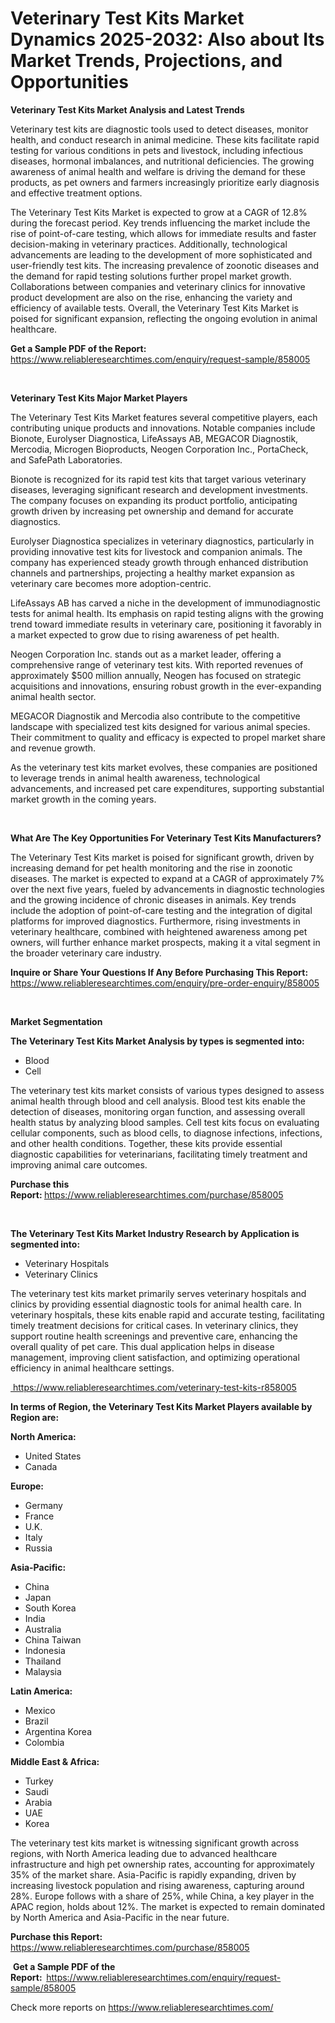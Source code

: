 <p><h1>Veterinary Test Kits Market Dynamics 2025-2032: Also about Its Market Trends, Projections, and Opportunities</h1></p><p><strong>Veterinary Test Kits Market Analysis and Latest Trends</strong></p>
<p><p>Veterinary test kits are diagnostic tools used to detect diseases, monitor health, and conduct research in animal medicine. These kits facilitate rapid testing for various conditions in pets and livestock, including infectious diseases, hormonal imbalances, and nutritional deficiencies. The growing awareness of animal health and welfare is driving the demand for these products, as pet owners and farmers increasingly prioritize early diagnosis and effective treatment options.</p><p>The Veterinary Test Kits Market is expected to grow at a CAGR of 12.8% during the forecast period. Key trends influencing the market include the rise of point-of-care testing, which allows for immediate results and faster decision-making in veterinary practices. Additionally, technological advancements are leading to the development of more sophisticated and user-friendly test kits. The increasing prevalence of zoonotic diseases and the demand for rapid testing solutions further propel market growth. Collaborations between companies and veterinary clinics for innovative product development are also on the rise, enhancing the variety and efficiency of available tests. Overall, the Veterinary Test Kits Market is poised for significant expansion, reflecting the ongoing evolution in animal healthcare.</p></p>
<p><strong>Get a Sample PDF of the Report:&nbsp;</strong> <a href="https://www.reliableresearchtimes.com/enquiry/request-sample/858005?utm_campaign=2179&utm_medium=2&utm_source=Github&utm_content=ia&utm_term=03032025&utm_id=veterinary-test-kits">https://www.reliableresearchtimes.com/enquiry/request-sample/858005</a></p>
<p>&nbsp;</p>
<p><strong>Veterinary Test Kits Major Market Players</strong></p>
<p><p>The Veterinary Test Kits Market features several competitive players, each contributing unique products and innovations. Notable companies include Bionote, Eurolyser Diagnostica, LifeAssays AB, MEGACOR Diagnostik, Mercodia, Microgen Bioproducts, Neogen Corporation Inc., PortaCheck, and SafePath Laboratories.</p><p>Bionote is recognized for its rapid test kits that target various veterinary diseases, leveraging significant research and development investments. The company focuses on expanding its product portfolio, anticipating growth driven by increasing pet ownership and demand for accurate diagnostics.</p><p>Eurolyser Diagnostica specializes in veterinary diagnostics, particularly in providing innovative test kits for livestock and companion animals. The company has experienced steady growth through enhanced distribution channels and partnerships, projecting a healthy market expansion as veterinary care becomes more adoption-centric.</p><p>LifeAssays AB has carved a niche in the development of immunodiagnostic tests for animal health. Its emphasis on rapid testing aligns with the growing trend toward immediate results in veterinary care, positioning it favorably in a market expected to grow due to rising awareness of pet health.</p><p>Neogen Corporation Inc. stands out as a market leader, offering a comprehensive range of veterinary test kits. With reported revenues of approximately $500 million annually, Neogen has focused on strategic acquisitions and innovations, ensuring robust growth in the ever-expanding animal health sector.</p><p>MEGACOR Diagnostik and Mercodia also contribute to the competitive landscape with specialized test kits designed for various animal species. Their commitment to quality and efficacy is expected to propel market share and revenue growth.</p><p>As the veterinary test kits market evolves, these companies are positioned to leverage trends in animal health awareness, technological advancements, and increased pet care expenditures, supporting substantial market growth in the coming years.</p></p>
<p>&nbsp;</p>
<p><strong>What Are The Key Opportunities For Veterinary Test Kits Manufacturers?</strong></p>
<p><p>The Veterinary Test Kits market is poised for significant growth, driven by increasing demand for pet health monitoring and the rise in zoonotic diseases. The market is expected to expand at a CAGR of approximately 7% over the next five years, fueled by advancements in diagnostic technologies and the growing incidence of chronic diseases in animals. Key trends include the adoption of point-of-care testing and the integration of digital platforms for improved diagnostics. Furthermore, rising investments in veterinary healthcare, combined with heightened awareness among pet owners, will further enhance market prospects, making it a vital segment in the broader veterinary care industry.</p></p>
<p><strong>Inquire or Share Your Questions If Any Before Purchasing This Report:</strong> <a href="https://www.reliableresearchtimes.com/enquiry/pre-order-enquiry/858005?utm_campaign=2179&utm_medium=2&utm_source=Github&utm_content=ia&utm_term=03032025&utm_id=veterinary-test-kits">https://www.reliableresearchtimes.com/enquiry/pre-order-enquiry/858005</a></p>
<p>&nbsp;</p>
<p><strong>Market Segmentation</strong></p>
<p><strong>The Veterinary Test Kits Market Analysis by types is segmented into:</strong></p>
<p><ul><li>Blood</li><li>Cell</li></ul></p>
<p><p>The veterinary test kits market consists of various types designed to assess animal health through blood and cell analysis. Blood test kits enable the detection of diseases, monitoring organ function, and assessing overall health status by analyzing blood samples. Cell test kits focus on evaluating cellular components, such as blood cells, to diagnose infections, infections, and other health conditions. Together, these kits provide essential diagnostic capabilities for veterinarians, facilitating timely treatment and improving animal care outcomes.</p></p>
<p><strong>Purchase this Report:&nbsp;</strong><a href="https://www.reliableresearchtimes.com/purchase/858005?utm_campaign=2179&utm_medium=2&utm_source=Github&utm_content=ia&utm_term=03032025&utm_id=veterinary-test-kits">https://www.reliableresearchtimes.com/purchase/858005</a></p>
<p>&nbsp;</p>
<p><strong>The Veterinary Test Kits Market Industry Research by Application is segmented into:</strong></p>
<p><ul><li>Veterinary Hospitals</li><li>Veterinary Clinics</li></ul></p>
<p><p>The veterinary test kits market primarily serves veterinary hospitals and clinics by providing essential diagnostic tools for animal health care. In veterinary hospitals, these kits enable rapid and accurate testing, facilitating timely treatment decisions for critical cases. In veterinary clinics, they support routine health screenings and preventive care, enhancing the overall quality of pet care. This dual application helps in disease management, improving client satisfaction, and optimizing operational efficiency in animal healthcare settings.</p></p>
<p><a href="https://www.reliableresearchtimes.com/veterinary-test-kits-r858005?utm_campaign=2179&utm_medium=2&utm_source=Github&utm_content=ia&utm_term=03032025&utm_id=veterinary-test-kits">&nbsp;https://www.reliableresearchtimes.com/veterinary-test-kits-r858005</a></p>
<p><strong>In terms of Region, the Veterinary Test Kits Market Players available by Region are:</strong></p>
<p>
    <p> <strong> North America: </strong>
        <ul>
            <li>United States</li>
            <li>Canada</li>
        </ul>
        </p> 
    <p> <strong> Europe: </strong>
        <ul>
            <li>Germany</li>
            <li>France</li>
            <li>U.K.</li>
            <li>Italy</li>
            <li>Russia</li>
        </ul>
        </p> 
    <p> <strong> Asia-Pacific: </strong>
        <ul>
            <li>China</li>
            <li>Japan</li>
            <li>South Korea</li>
            <li>India</li>
            <li>Australia</li>
            <li>China Taiwan</li>
            <li>Indonesia</li>
            <li>Thailand</li>
            <li>Malaysia</li>
        </ul>
        </p> 
    <p> <strong> Latin America: </strong>
        <ul>
            <li>Mexico</li>
            <li>Brazil</li>
            <li>Argentina Korea</li>
            <li>Colombia</li>
        </ul>
        </p> 
    <p> <strong> Middle East & Africa: </strong>
        <ul>
            <li>Turkey</li>
            <li>Saudi</li>
            <li>Arabia</li>
            <li>UAE</li>
            <li>Korea</li>
        </ul>
    </p>
    </p>
<p><p>The veterinary test kits market is witnessing significant growth across regions, with North America leading due to advanced healthcare infrastructure and high pet ownership rates, accounting for approximately 35% of the market share. Asia-Pacific is rapidly expanding, driven by increasing livestock population and rising awareness, capturing around 28%. Europe follows with a share of 25%, while China, a key player in the APAC region, holds about 12%. The market is expected to remain dominated by North America and Asia-Pacific in the near future.</p></p>
<p><strong>Purchase this Report: </strong><a href="https://www.reliableresearchtimes.com/purchase/858005?utm_campaign=2179&utm_medium=2&utm_source=Github&utm_content=ia&utm_term=03032025&utm_id=veterinary-test-kits">https://www.reliableresearchtimes.com/purchase/858005</a></p>
<p>&nbsp;<strong>Get a Sample PDF of the Report:&nbsp;&nbsp;</strong><a href="https://www.reliableresearchtimes.com/enquiry/request-sample/858005?utm_campaign=2179&utm_medium=2&utm_source=Github&utm_content=ia&utm_term=03032025&utm_id=veterinary-test-kits">https://www.reliableresearchtimes.com/enquiry/request-sample/858005</a></p>
<p><strong></strong></p>
<p>Check more reports on <a href="https://www.reliableresearchtimes.com/?utm_campaign=2179&utm_medium=2&utm_source=Github&utm_content=ia&utm_term=03032025&utm_id=veterinary-test-kits">https://www.reliableresearchtimes.com/</a></p>